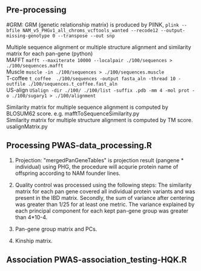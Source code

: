 ## Pre-processing


#GRM: GRM (genetic relationship matrix) is produced by PlINK, ```plink --bfile NAM_v5_PHGv1_all_chroms_vcftools_wanted --recode12 --output-missing-genotype 0 --transpose --out snp```  


Multiple sequence alignment or multiple structure alignment and similarity matrix for each pan-gene (python)  
   MAFFT ```mafft --maxiterate 10000 --localpair ./100/sequences > ./100/sequences.mafft ```  
   Muscle ```muscle -in ./100/sequences > ./100/sequences.muscle ```  
   T-coffee ```t_coffee  ./100/sequences -output fasta_aln -thread 10 -outfile ./100/sequences.t_coffee.fast_aln ```  
   US-align ```USalign -dir ./100/ ./100/list -suffix .pdb -mm 4 -mol prot -o ./100/sugary1 > ./100/alignment ```  

Similarity matrix for multiple sequence alignment is computed by BLOSUM62 score. e.g. mafftToSequenceSimilarity.py   
Similarity matrix for multiple structure alignment is computed by TM score. usalignMatrix.py
 
     
## Processing PWAS-data_processing.R

1. Projection: "mergedPanGeneTables" is projection result (pangene * individual) using PHG, the procedure will acqurie protein name of offspring according to NAM founder lines.   

2. Quality control was processed using the following steps: The similarity matrix for each pan gene covered all individual protein variants and was present in the IBD matrix. Secondly, the sum of variance after centering was greater than 1/25 for at least one metric. The variance explained by each principal component for each kept pan-gene group was greater than 4*10-4.

4. Pan-gene group matrix and PCs.

5. Kinship matrix.

## Association PWAS-association_testing-HQK.R
